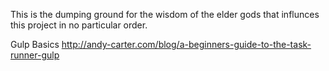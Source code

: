 This is the dumping ground for the wisdom of the elder gods that
influnces this project in no particular order.

Gulp Basics
http://andy-carter.com/blog/a-beginners-guide-to-the-task-runner-gulp




